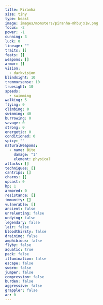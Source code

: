 ```yaml
---
title: Piranha
size: tiny
type: beast
image: images/monsters/piranha-mhbujx1w.png
focus: -2
power: -1
cunning: 3
luck: 0
lineage: ""
traits: []
feats: []
weapons: []
armor: []
vision:
  - darkvision
blindsight: 10
tremmorsense: 10
truesight: 10
speeds:
  - swimming
walking: 5
flying: 0
climbing: 0
swimming: 40
burrowing: 0
savage: 0
strong: 0
energetic: 0
conditioned: 0
spicy: ""
naturalWeapons:
  - name: Bite
    damage: "1"
    element: physical
attacks: []
techniques: []
cantrips: []
charms: []
upcast: 0
hp: 1
armored: 0
resistance: []
immunity: []
vulnerable: []
ancient: false
unrelenting: false
undying: false
legendary: false
lair: false
bloodthirsty: false
draining: false
amphibious: false
flyby: false
aquatic: true
pack: false
illumination: false
escape: false
swarm: false
jumper: false
compression: false
burden: false
aggressive: false
grappler: false
ac: 0
---
```


